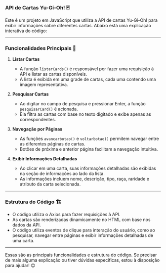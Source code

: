 ### API de Cartas Yu-Gi-Oh! 🃏

Este é um projeto em JavaScript que utiliza a API de cartas Yu-Gi-Oh! para exibir informações sobre diferentes cartas. Abaixo está uma explicação interativa do código:

---

### Funcionalidades Principais 🚀

1. **Listar Cartas**
   - A função `listarCards()` é responsável por fazer uma requisição à API e listar as cartas disponíveis.
   - A lista é exibida em uma grade de cartas, cada uma contendo uma imagem representativa.

2. **Pesquisar Cartas**
   - Ao digitar no campo de pesquisa e pressionar Enter, a função `pesquisarCard()` é acionada.
   - Ela filtra as cartas com base no texto digitado e exibe apenas as correspondentes.

3. **Navegação por Páginas**
   - As funções `avancarbotao()` e `voltarbotao()` permitem navegar entre as diferentes páginas de cartas.
   - Botões de próxima e anterior página facilitam a navegação intuitiva.

4. **Exibir Informações Detalhadas**
   - Ao clicar em uma carta, suas informações detalhadas são exibidas na seção de informações ao lado da lista.
   - As informações incluem nome, descrição, tipo, raça, raridade e atributo da carta selecionada.

---

### Estrutura do Código 🏗️

- O código utiliza o Axios para fazer requisições à API.
- As cartas são renderizadas dinamicamente no HTML com base nos dados da API.
- O código utiliza eventos de clique para interação do usuário, como ao pesquisar, navegar entre páginas e exibir informações detalhadas de uma carta.

---

Essas são as principais funcionalidades e estrutura do código. Se precisar de mais alguma explicação ou tiver dúvidas específicas, estou à disposição para ajudar! 😊
